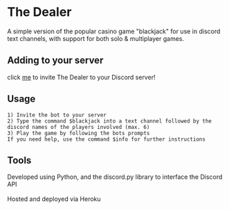 # The Dealer

A simple version of the popular casino game "blackjack" for use in discord text channels, with support for both solo & multiplayer games.

## Adding to your server

click [me](https://discord.com/api/oauth2/authorize?client_id=774878549629861888&permissions=8&scope=bot) to invite The Dealer to your Discord server!

## Usage

```
1) Invite the bot to your server
2) Type the command $blackjack into a text channel followed by the discord names of the players involved (max. 6)
3) Play the game by following the bots prompts
If you need help, use the command $info for further instructions
```

## Tools

Developed using Python, and the discord.py library to interface the Discord API</br>
</br>
Hosted and deployed via Heroku
